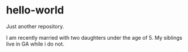 # hello-world
Just another repository. 

I am recently married with two daughters under the age of 5. 
My siblings live in GA while i do not. 
